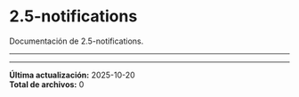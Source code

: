 # 2.5-notifications

Documentación de 2.5-notifications.

---

---

**Última actualización:** 2025-10-20  
**Total de archivos:** 0
